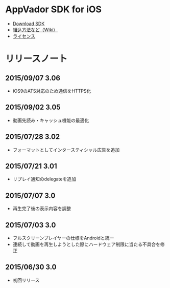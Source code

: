 # AppVador SDK for iOS

* [Download SDK](https://github.com/appvador/AppVadorSample-3.0-iOS/blob/master/SDK/AppVadorSDK.framework.3.06.zip?raw=true)
* [組込方法など（Wiki）](https://github.com/appvador/AppVadorSample-3.0-iOS/wiki)
* [ライセンス](https://github.com/appvador/AppVadorSample-3.0-iOS/wiki/license)

# リリースノート

## 2015/09/07 3.06

* iOS9のATS対応のため通信をHTTPS化

## 2015/09/02 3.05

* 動画先読み・キャッシュ機能の最適化


## 2015/07/28 3.02

* フォーマットとしてインタースティシャル広告を追加

## 2015/07/21 3.01

* リプレイ通知のdelegateを追加

## 2015/07/07 3.0

* 再生完了後の表示内容を調整

## 2015/07/03 3.0

* フルスクリーンプレイヤーの仕様をAndroidと統一
* 連続して動画を再生しようとした際にハードウェア制限に当たる不具合を修正

## 2015/06/30 3.0

* 初回リリース
